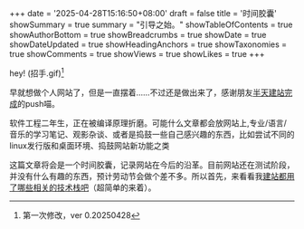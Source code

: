 +++
date = '2025-04-28T15:16:50+08:00'
draft = false
title = '时间胶囊'
showSummary = true
summary = "引导之始。"
showTableOfContents = true
showAuthorBottom = true
showBreadcrumbs = true
showDate = true
showDateUpdated = true
showHeadingAnchors = true
showTaxonomies = true
showComments = true
showViews = true
showLikes = true
+++

hey! (招手.gif)[^1]

早就想做个人网站了，但是一直摆着……不过还是做出来了，感谢朋友[半天建站完成](http://neonfox.voin.ink)的push喵。

软件工程二年生，正在被编译原理折磨。可能什么文章都会放网站上,专业/语言/音乐的学习笔记、观影杂谈、或者是捣鼓一些自己感兴趣的东西，比如尝试不同的linux发行版和桌面环境、捣鼓网站新功能之类 

这篇文章将会是一个时间胶囊，记录网站在今后的沿革。目前网站还在测试阶段，并没有什么有趣的东西，预计劳动节会做个差不多。所以首先，来看看我[建站都用了哪些相关的技术栈吧](https://hhikr.moe/posts/building-website/)（超简单的来着）。




[^1]: 第一次修改，ver 0.20250428